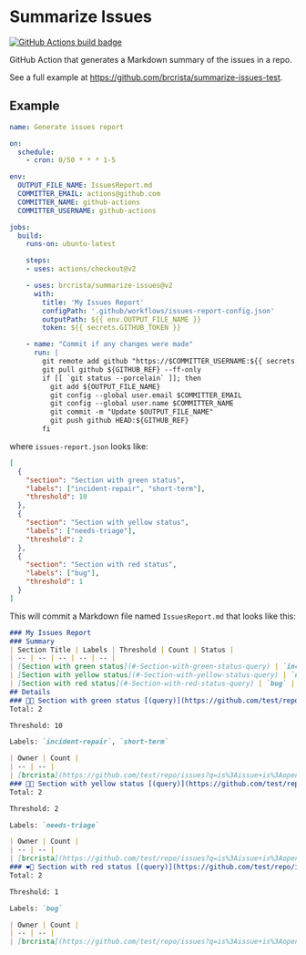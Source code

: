 # Summarize Issues

[![GitHub Actions build badge](https://github.com/actions/typescript-action/workflows/build-test/badge.svg)](https://github.com/brcrista/summarize-issues/actions?query=workflow%3Abuild-test)

GitHub Action that generates a Markdown summary of the issues in a repo.

See a full example at https://github.com/brcrista/summarize-issues-test.

## Example

```yml
name: Generate issues report

on:
  schedule:
    - cron: 0/50 * * * 1-5

env:
  OUTPUT_FILE_NAME: IssuesReport.md
  COMMITTER_EMAIL: actions@github.com
  COMMITTER_NAME: github-actions
  COMMITTER_USERNAME: github-actions

jobs:
  build:
    runs-on: ubuntu-latest

    steps:
    - uses: actions/checkout@v2

    - uses: brcrista/summarize-issues@v2
      with:
        title: 'My Issues Report'
        configPath: '.github/workflows/issues-report-config.json'
        outputPath: ${{ env.OUTPUT_FILE_NAME }}
        token: ${{ secrets.GITHUB_TOKEN }}

    - name: "Commit if any changes were made"
      run: |
        git remote add github "https://$COMMITTER_USERNAME:${{ secrets.GITHUB_TOKEN }}@github.com/$GITHUB_REPOSITORY.git"
        git pull github ${GITHUB_REF} --ff-only
        if [[ `git status --porcelain` ]]; then
          git add ${OUTPUT_FILE_NAME}
          git config --global user.email $COMMITTER_EMAIL
          git config --global user.name $COMMITTER_NAME
          git commit -m "Update $OUTPUT_FILE_NAME"
          git push github HEAD:${GITHUB_REF}
        fi
```

where `issues-report.json` looks like:

```json
[
  {
    "section": "Section with green status",
    "labels": ["incident-repair", "short-term"],
    "threshold": 10
  },
  {
    "section": "Section with yellow status",
    "labels": ["needs-triage"],
    "threshold": 2
  },
  {
    "section": "Section with red status",
    "labels": ["bug"],
    "threshold": 1
  }
]
```

This will commit a Markdown file named `IssuesReport.md` that looks like this:

```markdown
### My Issues Report
### Summary
| Section Title | Labels | Threshold | Count | Status |
| -- | -- | -- | -- | -- |
| [Section with green status](#-Section-with-green-status-query) | `incident-repair`, `short-term` | 10 | 2 | 💚🥳 |
| [Section with yellow status](#-Section-with-yellow-status-query) | `needs-triage` | 2 | 2 | 💛😬 |
| [Section with red status](#-Section-with-red-status-query) | `bug` | 1 | 2 | ❤️🥵 |
## Details
### 💚🥳 Section with green status [(query)](https://github.com/test/repo/issues?q=is%3Aissue+is%3Aopen+label%3Aincident-repair+label%3Ashort-term)
Total: 2

Threshold: 10

Labels: `incident-repair`, `short-term`

| Owner | Count |
| -- | -- |
| [brcrista](https://github.com/test/repo/issues?q=is%3Aissue+is%3Aopen+label%3Aincident-repair+label%3Ashort-term+assignee%3Abrcrista) | 1 |
### 💛😬 Section with yellow status [(query)](https://github.com/test/repo/issues?q=is%3Aissue+is%3Aopen+label%3Aneeds-triage)
Total: 2

Threshold: 2

Labels: `needs-triage`

| Owner | Count |
| -- | -- |
| [brcrista](https://github.com/test/repo/issues?q=is%3Aissue+is%3Aopen+label%3Aneeds-triage+assignee%3Abrcrista) | 1 |
### ❤️🥵 Section with red status [(query)](https://github.com/test/repo/issues?q=is%3Aissue+is%3Aopen+label%3Abug)
Total: 2

Threshold: 1

Labels: `bug`

| Owner | Count |
| -- | -- |
| [brcrista](https://github.com/test/repo/issues?q=is%3Aissue+is%3Aopen+label%3Abug+assignee%3Abrcrista) | 1 |
```
